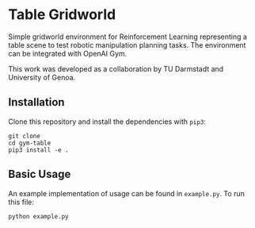 # Table Gridworld
Simple gridworld environment for Reinforcement Learning representing a table scene to test robotic manipulation planning tasks. The environment can be integrated with OpenAI Gym.

This work was developed as a collaboration by TU Darmstadt and University of Genoa.

## Installation
Clone this repository and install the dependencies with `pip3`:
```
git clone
cd gym-table
pip3 install -e .
```

## Basic Usage
An example implementation of usage can be found in `example.py`. To run this file:
```
python example.py
```
